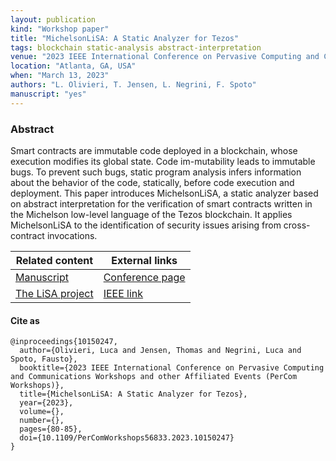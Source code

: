 ```yaml
---
layout: publication
kind: "Workshop paper"
title: "MichelsonLiSA: A Static Analyzer for Tezos"
tags: blockchain static-analysis abstract-interpretation 
venue: "2023 IEEE International Conference on Pervasive Computing and Communications Workshops and other Affiliated Events (PerCom Workshops) (BRAIN 2023)"
location: "Atlanta, GA, USA"
when: "March 13, 2023"
authors: "L. Olivieri, T. Jensen, L. Negrini, F. Spoto"
manuscript: "yes"
---
```


### Abstract

Smart contracts are immutable code deployed in a blockchain, whose execution modifies its global state. Code im-mutability leads to immutable bugs. To prevent such bugs, static program analysis infers information about the behavior of the code, statically, before code execution and deployment. This paper introduces MichelsonLiSA, a static analyzer based on abstract interpretation for the verification of smart contracts written in the Michelson low-level language of the Tezos blockchain. It applies MichelsonLiSA to the identification of security issues arising from cross-contract invocations.

<div class="divtable"> 
  <table>
    <thead>
      <tr>
        <th>Related content</th>
        <th>External links</th>
      </tr>
    </thead>
    <tbody>
      <tr>
        <td><a href="{{ site.baseurl }}/manuscripts/BRAIN23.pdf"><i class="fas fa-file-pdf"></i> Manuscript</a></td>
        <td><a href="https://sites.google.com/view/brain-2023/workshop-program">Conference page</a></td>
      </tr>
      <tr>
        <td><a href="{% link projects/lisa.md %}">The LiSA project</a></td>
        <td><a href="https://ieeexplore.ieee.org/abstract/document/10150247">IEEE link</a></td>
      </tr>
    </tbody>
  </table>
</div>

#### Cite as

```
@inproceedings{10150247,
  author={Olivieri, Luca and Jensen, Thomas and Negrini, Luca and Spoto, Fausto},
  booktitle={2023 IEEE International Conference on Pervasive Computing and Communications Workshops and other Affiliated Events (PerCom Workshops)}, 
  title={MichelsonLiSA: A Static Analyzer for Tezos}, 
  year={2023},
  volume={},
  number={},
  pages={80-85},
  doi={10.1109/PerComWorkshops56833.2023.10150247}
}
```
